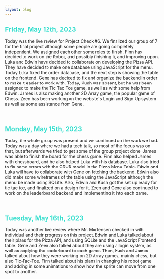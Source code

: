 ```yaml
---
layout: blog 
---
```

<style>
h1 {
    text-align: center;
}
h2 {
    color: turquoise;
}
</style>

## Friday, May 12th, 2023
Today was the live review for Project Check #6. We finalized our group of 7 for the final project although some people are going completely independent. We assigned each other some roles to finish. Finn has decided to work on the Robot, and possibly finishing it, and improving upon. Luka and Edwin have decided to collaborate on developing the Pizza API. They have decided to make one database using JavaScript for the menu. Today Luka fixed the order database, and the next step is showing the table on the frontend. Gene has decided to fix and organize the backend in order to make it easier to work with. Today, Kush was absent, but he was been assigned to make the Tic Tac Toe game, as well as with some help from Edwin. James is also making another 2D Array game, the popular game of Chess. Zeen has been working on the website's Login and Sign Up system as well as some assistance from Gene.

<br>

## Monday, May 15th, 2023
Today, the whole group was present and we continued on the work we had. Today was a day where we had a tech talk, so most of the focus was on that, but afterwards we tried to get some of the group project done. James was able to finish the board for the chess game. Finn also helped James with chessboard, and he also helped Luka with his database. Luka also tried to fix some errors with the CRUD model in the Pizza Menu Table. Edwin and Luka will have to collaborate with Gene on fetching the backend. Edwin also did make some wireframes of the table using the JavaScript although the menu be made using SQLite. Also, Edwin and Kush got the set up ready for tic tac toe, and finalized on a design for it. Zeen and Gene also continued to work on the leaderboard backend and implementing it into each game.

<br>

## Tuesday, May 16th, 2023
Today was another live review where Mr. Mortensen checked in with individual and their progress on this project. Edwin and Luka talked about their plans for the Pizza API, and using SQLite and the JavaScript Frontend table. Gene and Zeen also talked about they are using a login system, as well as applying the leaderboard to each game. Then, Kush and James talked about how they were working on 2D Array games, mainly chess, but also Tic-Tac-Toe. Finn talked about his plans in changing his robot game and adding in some animations to show how the sprite can move from one spot to another.
